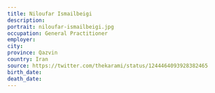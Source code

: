 ```yaml
---
title: Niloufar Ismailbeigi
description: 
portrait: niloufar-ismailbeigi.jpg
occupation: General Practitioner
employer: 
city: 
province: Qazvin
country: Iran
source: https://twitter.com/thekarami/status/1244464093928382465
birth_date: 
death_date: 
---
```


